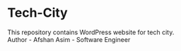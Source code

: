 # Tech-City
This repository contains WordPress website for tech city.
<br>
Author - Afshan Asim - Software Engineer

